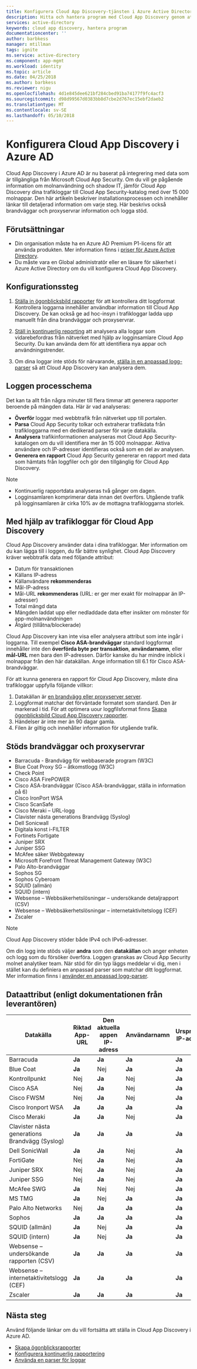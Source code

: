 ```yaml
---
title: Konfigurera Cloud App Discovery-tjänsten i Azure Active Directory | Microsoft Docs
description: Hitta och hantera program med Cloud App Discovery genom att ge tillgång till rätt information om molnanvändning och shadow IT.
services: active-directory
keywords: cloud app discovery, hantera program
documentationcenter: ''
author: barbkess
manager: mtillman
tags: ignite
ms.service: active-directory
ms.component: app-mgmt
ms.workload: identity
ms.topic: article
ms.date: 04/25/2018
ms.author: barbkess
ms.reviewer: nigu
ms.openlocfilehash: 4d1e845dee621bf284cbed91ba74177f9fc4acf3
ms.sourcegitcommit: d98d99567d0383bb8d7cbe2d767ec15ebf2daeb2
ms.translationtype: MT
ms.contentlocale: sv-SE
ms.lasthandoff: 05/10/2018
---
```

# <a name="set-up-cloud-app-discovery-in-azure-ad"></a>Konfigurera Cloud App Discovery i Azure AD

Cloud App Discovery i Azure AD är nu baserat på integrering med data som är tillgängliga från Microsoft Cloud App Security. Om du vill ge pågående information om molnanvändning och shadow IT, jämför Cloud App Discovery dina trafikloggar till Cloud App Security-katalog med över 15 000 molnappar. Den här artikeln beskriver installationsprocessen och innehåller länkar till detaljerad information om varje steg. Här beskrivs också brandväggar och proxyservrar information och logga stöd.

## <a name="prerequisites"></a>Förutsättningar

* Din organisation måste ha en Azure AD Premium P1-licens för att använda produkten. Mer information finns i [priser för Azure Active Directory](https://azure.microsoft.com/pricing/details/active-directory/).
* Du måste vara en Global administratör eller en läsare för säkerhet i Azure Active Directory om du vill konfigurera Cloud App Discovery.

## <a name="setup-steps"></a>Konfigurationssteg

1. [Ställa in ögonblicksbild rapporter](cloudappdiscovery-set-up-snapshots.md) för att kontrollera ditt loggformat Kontrollera loggarna innehåller användbar information till Cloud App Discovery. De kan också ge ad hoc-insyn i trafikloggar ladda upp manuellt från dina brandväggar och proxyservrar.

2. [Ställ in kontinuerlig reporting](https://docs.microsoft.com/cloud-app-security/discovery-docker) att analysera alla loggar som vidarebefordras från nätverket med hjälp av logginsamlare Cloud App Security. Du kan använda dem för att identifiera nya appar och användningstrender.

3. Om dina loggar inte stöds för närvarande, [ställa in en anpassad logg-parser](https://docs.microsoft.com/cloud-app-security/custom-log-parser) så att Cloud App Discovery kan analysera dem.
  
## <a name="log-processing-flow"></a>Loggen processchema

Det kan ta allt från några minuter till flera timmar att generera rapporter beroende på mängden data. Här är vad analyseras:

* **Överför** loggar med webbtrafik från nätverket upp till portalen.
* **Parsa** Cloud App Security tolkar och extraherar trafikdata från trafikloggarna med en dedikerad parser för varje datakälla.
* **Analysera** trafikinformationen analyseras mot Cloud App Security-katalogen om du vill identifiera mer än 15 000 molnappar. Aktiva användare och IP-adresser identifieras också som en del av analysen.
* **Generera en rapport** Cloud App Security genererar en rapport med data som hämtats från loggfiler och gör den tillgänglig för Cloud App Discovery.

> [!NOTE]
> * Kontinuerlig rapportdata analyseras två gånger om dagen.
> * Logginsamlaren komprimerar data innan det överförs. Utgående trafik på logginsamlaren är cirka 10% av de mottagna trafikloggarna storlek.

## <a name="using-traffic-logs-for-cloud-app-discovery"></a>Med hjälp av trafikloggar för Cloud App Discovery

Cloud App Discovery använder data i dina trafikloggar. Mer information om du kan lägga till i loggen, du får bättre synlighet. Cloud App Discovery kräver webbtrafik data med följande attribut:

* Datum för transaktionen
* Källans IP-adress
* Källanvändare **rekommenderas**
* Mål-IP-adress
* Mål-URL **rekommenderas** (URL: er ger mer exakt för molnappar än IP-adresser)
* Total mängd data
* Mängden laddat upp eller nedladdade data efter insikter om mönster för app-molnanvändningen
* Åtgärd (tillåtna/blockerade)

Cloud App Discovery kan inte visa eller analysera attribut som inte ingår i loggarna. Till exempel **Cisco ASA-brandväggar** standard loggformat innehåller inte den **överförda byte per transaktion**, **användarnamn**, eller **mål-URL**  men bara den IP-adressen. Därför kanske du har mindre inblick i molnappar från den här datakällan. Ange information till 6.1 för Cisco ASA-brandväggar.

För att kunna generera en rapport för Cloud App Discovery, måste dina trafikloggar uppfylla följande villkor:

1.  Datakällan är [en brandvägg eller proxyserver server](#supported-firewalls-and-proxies).
2.  Loggformat matchar det förväntade formatet som standard. Den är markerad i tid. För att optimera uour loggfilsformat finns [Skapa ögonblicksbild Cloud App Discovery rapporter](cloudappdiscovery-set-up-snapshots.md).
3.  Händelser är inte mer än 90 dagar gamla.
4.  Filen är giltig och innehåller information för utgående trafik.

## <a name="supported-firewalls-and-proxy-servers"></a>Stöds brandväggar och proxyservrar

* Barracuda - Brandvägg för webbaserade program (W3C)
* Blue Coat Proxy SG – åtkomstlogg (W3C)
* Check Point
* Cisco ASA FirePOWER
* Cisco ASA-brandväggar (Cisco ASA-brandväggar, ställa in information på 6)
* Cisco IronPort WSA
* Cisco ScanSafe
* Cisco Meraki – URL-logg
* Clavister nästa generations Brandvägg (Syslog)
* Dell Sonicwall
* Digitala konst i-FILTER
* Fortinets Fortigate
* Juniper SRX
* Juniper SSG
* McAfee säker Webbgateway
* Microsoft Forefront Threat Management Gateway (W3C)
* Palo Alto-brandväggar
* Sophos SG
* Sophos Cyberoam
* SQUID (allmän)
* SQUID (intern)
* Websense – Webbsäkerhetslösningar – undersökande detaljrapport (CSV)
* Websense – Webbsäkerhetslösningar – internetaktivitetslogg (CEF)
* Zscaler

> [!NOTE]
> Cloud App Discovery stöder både IPv4 och IPv6-adresser.

Om din logg inte stöds väljer **andra** som den **datakällan** och anger enheten och logg som du försöker överföra. Loggen granskas av Cloud App Security molnet analytiker team. När stöd för din typ läggs meddelar vi dig, men i stället kan du definiera en anpassad parser som matchar ditt loggformat. Mer information finns i [använder en anpassad logg-parser](https://docs.microsoft.com/cloud-app-security/custom-log-parser).

## <a name="data-attributes-according-to-vendor-documentation"></a>Dataattribut (enligt dokumentationen från leverantören)

| Datakälla         | Riktad App-URL | Den aktuella appen IP-adress | Användarnamn | Ursprungliga IP-adressen | Trafik totalt | Överförda byte |
|-----------------------------------------|----------------|---------------|----------|-----------|---------------|----------------|
| Barracuda                               | **Ja**        | **Ja**       | **Ja**  | **Ja**   | Nej            | Nej             |
| Blue Coat                               | **Ja**        | Nej            | **Ja**  | **Ja**   | **Ja**       | **Ja**        |
| Kontrollpunkt                              | Nej             | **Ja**       | Nej       | **Ja**   | Nej            | Nej             |
| Cisco ASA                               | Nej             | **Ja**       | Nej       | **Ja**   | **Ja**       | Nej             |
| Cisco FWSM                              | Nej             | **Ja**       | Nej       | **Ja**   | **Ja**       | Nej             |
| Cisco Ironport WSA                      | **Ja**        | **Ja**       | **Ja**  | **Ja**   | **Ja**       | **Ja**        |
| Cisco Meraki                            | **Ja**        | **Ja**       | Nej       | **Ja**   | Nej            | Nej             |
| Clavister nästa generations Brandvägg (Syslog)                 | **Ja**        | **Ja**       | **Ja**  | **Ja**   | **Ja**       | **Ja**        |
| Dell SonicWall                          | **Ja**        | **Ja**       | Nej       | **Ja**   | **Ja**       | **Ja**        |
| FortiGate                               | Nej             | **Ja**       | Nej       | **Ja**   | **Ja**       | **Ja**        |
| Juniper SRX                             | Nej             | **Ja**       | Nej       | **Ja**   | **Ja**       | **Ja**        |
| Juniper SSG                             | Nej             | **Ja**       | Nej       | **Ja**   | **Ja**       | **Ja**        |
| McAfee SWG                              | **Ja**        | Nej            | Nej       | **Ja**   | **Ja**       | **Ja**        |
| MS TMG                                  | **Ja**        | Nej            | **Ja**  | **Ja**   | **Ja**       | **Ja**        |
| Palo Alto Networks                      | Nej             | **Ja**       | **Ja**  | **Ja**   | **Ja**       | **Ja**        |
| Sophos                                  | **Ja**        | **Ja**       | **Ja**  | **Ja**   | **Ja**       | Nej             |
| SQUID (allmän)                          | **Ja**        | Nej            | **Ja**  | **Ja**   | Nej            | **Ja**        |
| SQUID (intern)                          | **Ja**        | Nej            | **Ja**  | **Ja**   | Nej            | **Ja**        |
| Websense – undersökande rapporten (CSV)   | **Ja**        | **Ja**       | **Ja**  | **Ja**   | **Ja**       | **Ja**        |
| Websense – internetaktivitetslogg (CEF)  | **Ja**        | **Ja**       | **Ja**  | **Ja**   | **Ja**       | **Ja**        |
| Zscaler                                 | **Ja**        | **Ja**       | **Ja**  | **Ja**   | **Ja**       | **Ja**        |


## <a name="next-steps"></a>Nästa steg
Använd följande länkar om du vill fortsätta att ställa in Cloud App Discovery i Azure AD.

* [Skapa ögonblicksrapporter](cloudappdiscovery-set-up-snapshots.md)
* [Konfigurera kontinuerlig rapportering](https://docs.microsoft.com/cloud-app-security/discovery-docker)
* [Använda en parser för loggar](https://docs.microsoft.com/cloud-app-security/custom-log-parser)
